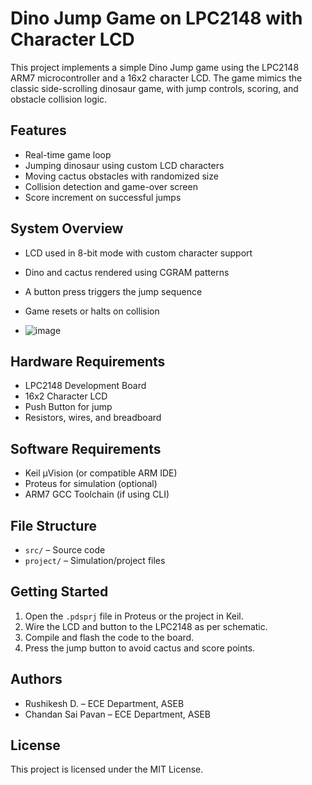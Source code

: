 # Dino Jump Game on LPC2148 with Character LCD

This project implements a simple Dino Jump game using the LPC2148 ARM7 microcontroller and a 16x2 character LCD. The game mimics the classic side-scrolling dinosaur game, with jump controls, scoring, and obstacle collision logic.

## Features

- Real-time game loop
- Jumping dinosaur using custom LCD characters
- Moving cactus obstacles with randomized size
- Collision detection and game-over screen
- Score increment on successful jumps

## System Overview

- LCD used in 8-bit mode with custom character support
- Dino and cactus rendered using CGRAM patterns
- A button press triggers the jump sequence
- Game resets or halts on collision

- ![image](https://github.com/user-attachments/assets/9a4477d0-7c5a-468c-b357-c3f706511eee)


## Hardware Requirements

- LPC2148 Development Board
- 16x2 Character LCD
- Push Button for jump
- Resistors, wires, and breadboard

## Software Requirements

- Keil µVision (or compatible ARM IDE)
- Proteus for simulation (optional)
- ARM7 GCC Toolchain (if using CLI)

## File Structure

- `src/` – Source code
- `project/` – Simulation/project files


## Getting Started

1. Open the `.pdsprj` file in Proteus or the project in Keil.
2. Wire the LCD and button to the LPC2148 as per schematic.
3. Compile and flash the code to the board.
4. Press the jump button to avoid cactus and score points.

## Authors

- Rushikesh D. – ECE Department, ASEB
- Chandan Sai Pavan – ECE Department, ASEB

## License

This project is licensed under the MIT License.

